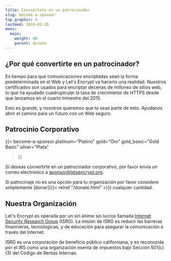 ```yaml
---
title: Conviértete en un patrocinador
slug: become-a-sponsor
top_graphic: 4
lastmod: 2019-01-28
menu:
  main:
    weight: 40
    parent: donate
---
```


## ¿Por qué convertirte en un patrocinador?

Es tiempo para que comunicaciones encriptadas sean la forma predeterminada en el Web y Let's Encrypt va hacerlo una realidad. Nuestros certificados son usados para encriptar decenas de millones de sitios web, lo que ha ayudado cuadrupicular la tasa de crecimiento de HTTPS desde que lanzamos en el cuarto trimestre del 2015.

Esto es grande, y nosotros queremos que tú seas parte de esto. Ayudanos abrir el camino para un futuro con un Web seguro.

## Patrocinio Corporativo

{{< become-a-sponsor
  platinum="Platino"
  gold="Oro"
  gold_basic="Gold Basic"
  silver="Plata"
>}}

Si deseas convertirte en un patrocinador corporativo, por favor envía un correo electrónico a [sponsor@letsencrypt.org](mailto:sponsor@letsencrypt.org).

Si patrocinaje no es una opción para tu organización por favor considere simplemente [donar]({{< relref "/donate.html" >}}) cualquier cantidad.

## Nuestra Organización

Let's Encrypt es operada por un sin ánime sin lucros llamada [Internet Security Research Group](https://www.abetterinternet.org/) (ISRG). La misión de ISRG es reducir las barreras financieras, tecnologicas, y de educación para asegurar la comunicación a través del Internet.

ISRG es una corporación de beneficio público californiana, y es reconozida por el IRS como una organización exenta de impuestos bajo Sección 501\(c\)(3) del Código de Rentas Internas.
